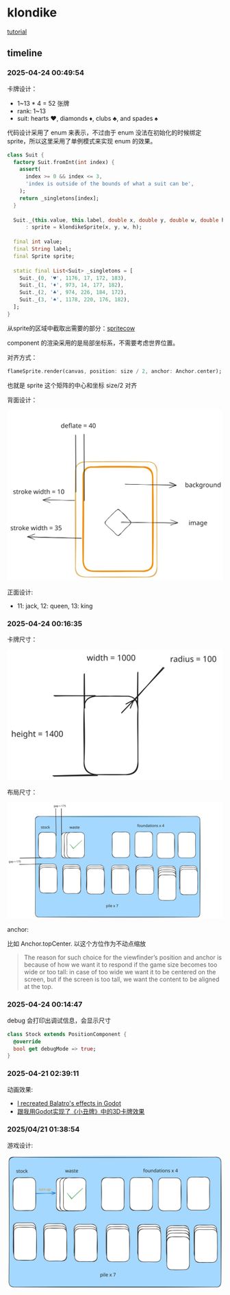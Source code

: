 # klondike

[tutorial](https://docs.flame-engine.org/latest/tutorials/klondike/klondike.html)



## timeline

### 2025-04-24 00:49:54

卡牌设计：

- 1~13 * 4 = 52 张牌
- rank: 1~13
- suit: hearts ♥, diamonds ♦, clubs ♣, and spades ♠

代码设计采用了 enum 来表示，不过由于 enum 没法在初始化的时候绑定 sprite，所以这里采用了单例模式来实现 enum 的效果。

```dart
class Suit {
  factory Suit.fromInt(int index) {
    assert(
      index >= 0 && index <= 3,
      'index is outside of the bounds of what a suit can be',
    );
    return _singletons[index];
  }

  Suit._(this.value, this.label, double x, double y, double w, double h)
      : sprite = klondikeSprite(x, y, w, h);

  final int value;
  final String label;
  final Sprite sprite;

  static final List<Suit> _singletons = [
    Suit._(0, '♥', 1176, 17, 172, 183),
    Suit._(1, '♦', 973, 14, 177, 182),
    Suit._(2, '♣', 974, 226, 184, 172),
    Suit._(3, '♠', 1178, 220, 176, 182),
  ];
}
```

从sprite的区域中截取出需要的部分：[spritecow](http://www.spritecow.com/)

component 的渲染采用的是局部坐标系，不需要考虑世界位置。

对齐方式：

```dart
flameSprite.render(canvas, position: size / 2, anchor: Anchor.center);
```

也就是 sprite 这个矩阵的中心和坐标 size/2 对齐

背面设计：

![back](docs/back.excalidraw.svg)

正面设计:

- 11: jack, 12: queen, 13: king

### 2025-04-24 00:16:35

卡牌尺寸：

![card](docs/card.excalidraw.svg)

布局尺寸：

![layout](docs/layout.excalidraw.svg)

anchor:

比如 Anchor.topCenter. 以这个方位作为不动点缩放

> The reason for such choice for the viewfinder’s position and anchor is because of how we want it to respond if the game size becomes too wide or too tall: in case of too wide we want it to be centered on the screen, but if the screen is too tall, we want the content to be aligned at the top.

### 2025-04-24 00:14:47

debug 会打印出调试信息，会显示尺寸

```dart
class Stock extends PositionComponent {
  @override
  bool get debugMode => true;
}
```

### 2025-04-21 02:39:11

动画效果: 

- [I recreated Balatro's effects in Godot](https://www.youtube.com/watch?v=Alwy-TH0WzE)
- [跟我用Godot实现了《小丑牌》中的3D卡牌效果](https://www.bilibili.com/video/BV1ni421y7no)

### 2025/04/21 01:38:54

游戏设计:

![design](docs/design.excalidraw.svg)